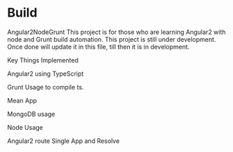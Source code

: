# Build
Angular2NodeGrunt
This project is for those who are learning Angular2 with node and Grunt build automation.
This project is still under development. Once done will update it in this file, till then it is in development.

Key Things Implemented

Angular2 using TypeScript

Grunt Usage to compile ts.

Mean App

MongoDB usage

Node Usage

Angular2 route Single App and Resolve

